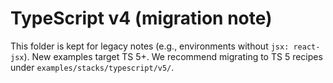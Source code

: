 # TypeScript v4 (migration note)

This folder is kept for legacy notes (e.g., environments without `jsx: react-jsx`). New examples target TS 5+. We recommend migrating to TS 5 recipes under `examples/stacks/typescript/v5/`.

